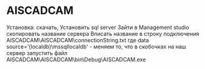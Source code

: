 # AISCADCAM
Установка: скачать,
Установить sql server 
Зайти в Management studio
скопировать название сервера
Вписать название в строку подключения AISCADCAM\AISCADCAM\connectionString.txt где 
data source='(localdb)\mssqllocaldb' - меняем то, что в скобочках на наш сервер
запустить файл AISCADCAM\AISCADCAM\bin\Debug\AISCADCAM.exe
